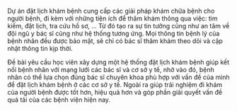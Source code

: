 Dự án đặt lịch khám bệnh cung cấp các giải pháp khám chữa bệnh cho người bệnh, đi kèm với những tiện ích để thăm khám thông qua việc: tìm kiếm, đặt lịch, tra cứu hồ sơ, ... 
Từ đó tạo ra sự tin tưởng cũng như an tâm về đội ngũ y bác sĩ cũng như hệ thống tương ứng. Mọi thông tin bệnh lý của bệnh nhân 
đều được bảo mật, sẽ chỉ có bác sĩ thăm khám theo dõi và cập nhật thông tin kịp thời.

Đề bài yêu cầu học viên xây dựng một hệ thống đặt lịch khám bệnh giúp kết nối bệnh nhân với mạng lưới các bác sĩ và cơ sở y tế, 
nhờ vào đó, bệnh nhân có thể lựa chọn đúng bác sĩ chuyên khoa phù hợp với vấn đề của mình để đặt lịch khám bệnh ở các cơ sở y tế. 
Ngoài ra giúp trải nghiệm đi khám của người bệnh được tốt hơn, hiệu quả hơn và góp phần giải quyết vấn đề quá tải của các bệnh viện hiện nay.
